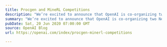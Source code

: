 ```yaml
---
title: Procgen and MineRL Competitions
description: "We’re excited to announce that OpenAI is co-organizing two NeurIPS 2020 competitions with AIcrowd, Carnegie Mellon University, and DeepMind, using Procgen Benchmark and MineRL."
summary: "We’re excited to announce that OpenAI is co-organizing two NeurIPS 2020 competitions with AIcrowd, Carnegie Mellon University, and DeepMind, using Procgen Benchmark and MineRL."
pubDate: Sat, 20 Jun 2020 07:00:00 GMT
source: OpenAI Blog
url: https://openai.com/index/procgen-minerl-competitions

---
```


